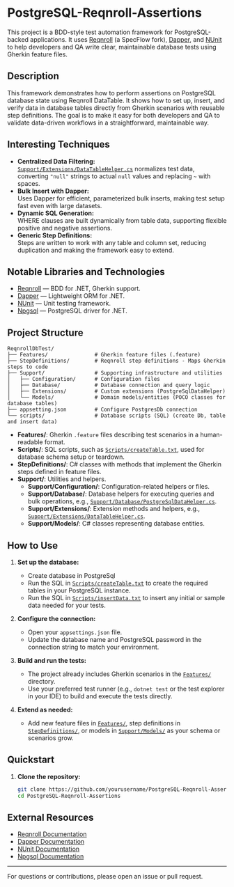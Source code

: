 # PostgreSQL-Reqnroll-Assertions

This project is a BDD-style test automation framework for PostgreSQL-backed applications. It uses [Reqnroll](https://reqnroll.net/) (a SpecFlow fork), [Dapper](https://github.com/DapperLib/Dapper), and [NUnit](https://nunit.org/) to help developers and QA write clear, maintainable database tests using Gherkin feature files.

## Description

This framework demonstrates how to perform assertions on PostgreSQL database state using Reqnroll DataTable. It shows how to set up, insert, and verify data in database tables directly from Gherkin scenarios with reusable step definitions. The goal is to make it easy for both developers and QA to validate data-driven workflows in a straightforward, maintainable way.

## Interesting Techniques

- **Centralized Data Filtering:**  
  [`Support/Extensions/DataTableHelper.cs`](./Support/Extensions/DataTableHelper.cs) normalizes test data, converting `"null"` strings to actual `null` values and replacing `~` with spaces.
- **Bulk Insert with Dapper:**  
  Uses Dapper for efficient, parameterized bulk inserts, making test setup fast even with large datasets.
- **Dynamic SQL Generation:**  
  WHERE clauses are built dynamically from table data, supporting flexible positive and negative assertions.
- **Generic Step Definitions:**  
  Steps are written to work with any table and column set, reducing duplication and making the framework easy to extend.

## Notable Libraries and Technologies

- [Reqnroll](https://reqnroll.net/) — BDD for .NET, Gherkin support.
- [Dapper](https://github.com/DapperLib/Dapper) — Lightweight ORM for .NET.
- [NUnit](https://nunit.org/) — Unit testing framework.
- [Npgsql](https://www.npgsql.org/) — PostgreSQL driver for .NET.

## Project Structure
```
ReqnrollDbTest/
├── Features/               # Gherkin feature files (.feature)
├── StepDefinitions/        # Reqnroll step definitions - Maps Gherkin steps to code
├── Support/                # Supporting infrastructure and utilities
│   ├── Configuration/      # Configuration files 
│   ├── Database/           # Database connection and query logic
│   ├── Extensions/         # Custom extensions (PostgreSqlDataHelper)
│   └── Models/             # Domain models/entities (POCO classes for database tables)
├── appsetting.json         # Configure PostgresDb connection
└── scripts/                # Database scripts (SQL) (create Db, table and insert data)
```

- **Features/**: Gherkin `.feature` files describing test scenarios in a human-readable format.
- **Scripts/**: SQL scripts, such as [`Scripts/createTable.txt`](./Scripts/createTable.txt), used for database schema setup or teardown.
- **StepDefinitions/**: C# classes with methods that implement the Gherkin steps defined in feature files.
- **Support/**: Utilities and helpers.
    - **Support/Configuration/**: Configuration-related helpers or files.
    - **Support/Database/**: Database helpers for executing queries and bulk operations, e.g., [`Support/Database/PostgreSqlDataHelper.cs`](./Support/Database/PostgreSqlDataHelper.cs).
    - **Support/Extensions/**: Extension methods and helpers, e.g., [`Support/Extensions/DataTableHelper.cs`](./Support/Extensions/DataTableHelper.cs).
    - **Support/Models/**: C# classes representing database entities.

## How to Use

1. **Set up the database:**
   - Create database in PostgreSql
   - Run the SQL in [`Scripts/createTable.txt`](./Scripts/createTable.txt) to create the required tables in your PostgreSQL instance.
   - Run the SQL in [`Scripts/insertData.txt`](./Scripts/insertData.txt) to insert any initial or sample data needed for your tests.

2. **Configure the connection:**
   - Open your `appsettings.json` file.
   - Update the database name and PostgreSQL password in the connection string to match your environment.

3. **Build and run the tests:**
   - The project already includes Gherkin scenarios in the [`Features/`](./Features/) directory.
   - Use your preferred test runner (e.g., `dotnet test` or the test explorer in your IDE) to build and execute the tests directly.

4. **Extend as needed:**
   - Add new feature files in [`Features/`](./Features/), step definitions in [`StepDefinitions/`](./StepDefinitions/), or models in [`Support/Models/`](./Support/Models/) as your schema or scenarios grow.

## Quickstart

1. **Clone the repository:**
   ```sh
   git clone https://github.com/yourusername/PostgreSQL-Reqnroll-Assertions.git
   cd PostgreSQL-Reqnroll-Assertions
   ```

## External Resources

- [Reqnroll Documentation](https://reqnroll.net/docs/)
- [Dapper Documentation](https://github.com/DapperLib/Dapper)
- [NUnit Documentation](https://docs.nunit.org/)
- [Npgsql Documentation](https://www.npgsql.org/doc/index.html)

---

For questions or contributions, please open an issue or pull request.
